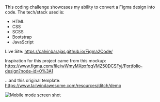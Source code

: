 This coding challenge showcases my ability to convert a Figma design into code. The tech/stack used is:

* HTML
* CSS
* SCSS
* Bootstrap
* JavaScript

Live Site: https://calvinbarajas.github.io/Figma2Code/

Inspiration for this project came from this mockup: https://www.figma.com/file/wWmyMXpxfqqVMZ50DCSFyj/Portfolio-design?node-id=0%3A1

...and this original template: https://www.tailwindawesome.com/resources/ditch/demo

![Mobile mode screen shot](https://calvinbarajas.github.io/Figma2Code/img/cb_mobile.png)
